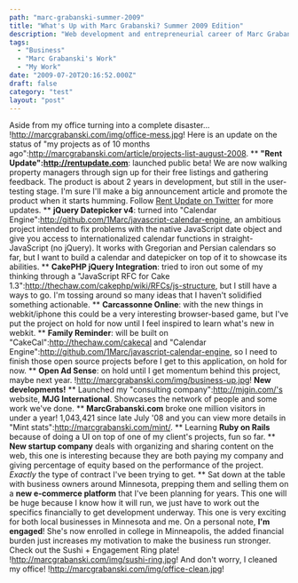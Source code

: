 ```yaml
---
path: "marc-grabanski-summer-2009"
title: "What's Up with Marc Grabanski? Summer 2009 Edition"
description: "Web development and entrepreneurial career of Marc Grabanski as of Summer 2009."
tags: 
  - "Business"
  - "Marc Grabanski's Work"
  - "My Work"
date: "2009-07-20T20:16:52.000Z"
draft: false
category: "test"
layout: "post"
---
```


Aside from my office turning into a complete disaster...
!http://marcgrabanski.com/img/office-mess.jpg!
Here is an update on the status of "my projects as of 10 months ago":http://marcgrabanski.com/article/projects-list-august-2008. ** **"Rent Update":http://rentupdate.com**: launched public beta! We are now walking property managers through sign up for their free listings and gathering feedback. The product is about 2 years in development, but still in the user-testing stage. I'm sure I'll make a big announcement article and promote the product when it starts humming. Follow [Rent Update on Twitter](http://twitter.com/rentupdate) for more updates. ** **jQuery Datepicker v4**: turned into "Calendar Engine":http://github.com/1Marc/javascript-calendar-engine, an ambitious project intended to fix problems with the native JavaScript date object and give you access to internationalized calendar functions in straight-JavaScript (no jQuery). It works with Gregorian and Persian calendars so far, but I want to build a calendar and datepicker on top of it to showcase its abilities. ** **CakePHP jQuery Integration**: tried to iron out some of my thinking through a "JavaScript RFC for Cake 1.3":http://thechaw.com/cakephp/wiki/RFCs/js-structure, but I still have a ways to go. I'm tossing around so many ideas that I haven't solidified something actionable. ** **Carcassonne Online**: with the new things in webkit/iphone this could be a very interesting browser-based game, but I've put the project on hold for now until I feel inspired to learn what's new in webkit. ** **Family Reminder**: will be built on "CakeCal":http://thechaw.com/cakecal and "Calendar Engine":http://github.com/1Marc/javascript-calendar-engine, so I need to finish those open source projects before I get to this application, on hold for now. ** **Open Ad Sense**: on hold until I get momentum behind this project, maybe next year.
!http://marcgrabanski.com/img/business-up.jpg!
**New developments!** ** Launched my "consulting company":http://mjgin.com/'s website, **MJG International**. Showcases the network of people and some work we've done. ** **MarcGrabanski.com** broke one million visitors in under a year! 1,043,421 since late July '08 and you can view more details in "Mint stats":http://marcgrabanski.com/mint/. ** Learning **Ruby on Rails** because of doing a UI on top of one of my client's projects, fun so far. ** **New startup company** deals with organizing and sharing content on the web, this one is interesting because they are both paying my company and giving percentage of equity based on the performance of the project. *Exactly* the type of contract I've been trying to get. ** Sat down at the table with business owners around Minnesota, prepping them and selling them on a **new e-commerce platform** that I've been planning for years. This one will be huge because I know how it will run, we just have to work out the specifics financially to get development underway. This one is very exciting for both local businesses in Minnesota and me. On a personal note, **I'm engaged**! She's now enrolled in college in Minneapolis, the added financial burden just increases my motivation to make the business run stronger. Check out the Sushi + Engagement Ring plate!
!http://marcgrabanski.com/img/sushi-ring.jpg!
And don't worry, I cleaned my office!
!http://marcgrabanski.com/img/office-clean.jpg!
